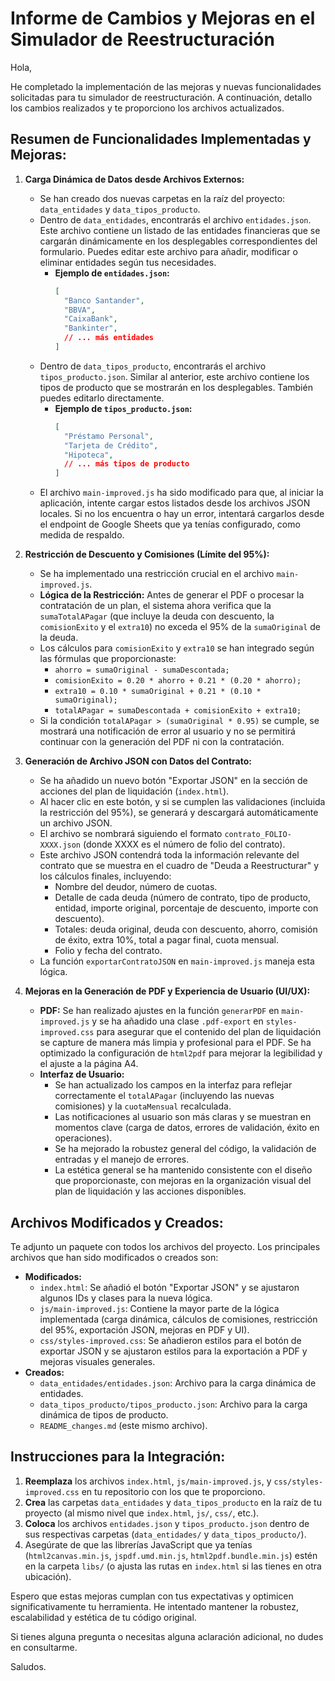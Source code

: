 # Informe de Cambios y Mejoras en el Simulador de Reestructuración

Hola,

He completado la implementación de las mejoras y nuevas funcionalidades solicitadas para tu simulador de reestructuración. A continuación, detallo los cambios realizados y te proporciono los archivos actualizados.

## Resumen de Funcionalidades Implementadas y Mejoras:

1.  **Carga Dinámica de Datos desde Archivos Externos:**
    *   Se han creado dos nuevas carpetas en la raíz del proyecto: `data_entidades` y `data_tipos_producto`.
    *   Dentro de `data_entidades`, encontrarás el archivo `entidades.json`. Este archivo contiene un listado de las entidades financieras que se cargarán dinámicamente en los desplegables correspondientes del formulario. Puedes editar este archivo para añadir, modificar o eliminar entidades según tus necesidades.
        *   **Ejemplo de `entidades.json`:**
            ```json
            [
              "Banco Santander",
              "BBVA",
              "CaixaBank",
              "Bankinter",
              // ... más entidades
            ]
            ```
    *   Dentro de `data_tipos_producto`, encontrarás el archivo `tipos_producto.json`. Similar al anterior, este archivo contiene los tipos de producto que se mostrarán en los desplegables. También puedes editarlo directamente.
        *   **Ejemplo de `tipos_producto.json`:**
            ```json
            [
              "Préstamo Personal",
              "Tarjeta de Crédito",
              "Hipoteca",
              // ... más tipos de producto
            ]
            ```
    *   El archivo `main-improved.js` ha sido modificado para que, al iniciar la aplicación, intente cargar estos listados desde los archivos JSON locales. Si no los encuentra o hay un error, intentará cargarlos desde el endpoint de Google Sheets que ya tenías configurado, como medida de respaldo.

2.  **Restricción de Descuento y Comisiones (Límite del 95%):**
    *   Se ha implementado una restricción crucial en el archivo `main-improved.js`.
    *   **Lógica de la Restricción:** Antes de generar el PDF o procesar la contratación de un plan, el sistema ahora verifica que la `sumaTotalAPagar` (que incluye la deuda con descuento, la `comisionExito` y el `extra10`) no exceda el 95% de la `sumaOriginal` de la deuda.
    *   Los cálculos para `comisionExito` y `extra10` se han integrado según las fórmulas que proporcionaste:
        *   `ahorro = sumaOriginal - sumaDescontada;`
        *   `comisionExito = 0.20 * ahorro + 0.21 * (0.20 * ahorro);`
        *   `extra10 = 0.10 * sumaOriginal + 0.21 * (0.10 * sumaOriginal);`
        *   `totalAPagar = sumaDescontada + comisionExito + extra10;`
    *   Si la condición `totalAPagar > (sumaOriginal * 0.95)` se cumple, se mostrará una notificación de error al usuario y no se permitirá continuar con la generación del PDF ni con la contratación.

3.  **Generación de Archivo JSON con Datos del Contrato:**
    *   Se ha añadido un nuevo botón "Exportar JSON" en la sección de acciones del plan de liquidación (`index.html`).
    *   Al hacer clic en este botón, y si se cumplen las validaciones (incluida la restricción del 95%), se generará y descargará automáticamente un archivo JSON.
    *   El archivo se nombrará siguiendo el formato `contrato_FOLIO-XXXX.json` (donde XXXX es el número de folio del contrato).
    *   Este archivo JSON contendrá toda la información relevante del contrato que se muestra en el cuadro de "Deuda a Reestructurar" y los cálculos finales, incluyendo:
        *   Nombre del deudor, número de cuotas.
        *   Detalle de cada deuda (número de contrato, tipo de producto, entidad, importe original, porcentaje de descuento, importe con descuento).
        *   Totales: deuda original, deuda con descuento, ahorro, comisión de éxito, extra 10%, total a pagar final, cuota mensual.
        *   Folio y fecha del contrato.
    *   La función `exportarContratoJSON` en `main-improved.js` maneja esta lógica.

4.  **Mejoras en la Generación de PDF y Experiencia de Usuario (UI/UX):**
    *   **PDF:** Se han realizado ajustes en la función `generarPDF` en `main-improved.js` y se ha añadido una clase `.pdf-export` en `styles-improved.css` para asegurar que el contenido del plan de liquidación se capture de manera más limpia y profesional para el PDF. Se ha optimizado la configuración de `html2pdf` para mejorar la legibilidad y el ajuste a la página A4.
    *   **Interfaz de Usuario:**
        *   Se han actualizado los campos en la interfaz para reflejar correctamente el `totalAPagar` (incluyendo las nuevas comisiones) y la `cuotaMensual` recalculada.
        *   Las notificaciones al usuario son más claras y se muestran en momentos clave (carga de datos, errores de validación, éxito en operaciones).
        *   Se ha mejorado la robustez general del código, la validación de entradas y el manejo de errores.
        *   La estética general se ha mantenido consistente con el diseño que proporcionaste, con mejoras en la organización visual del plan de liquidación y las acciones disponibles.

## Archivos Modificados y Creados:

Te adjunto un paquete con todos los archivos del proyecto. Los principales archivos que han sido modificados o creados son:

*   **Modificados:**
    *   `index.html`: Se añadió el botón "Exportar JSON" y se ajustaron algunos IDs y clases para la nueva lógica.
    *   `js/main-improved.js`: Contiene la mayor parte de la lógica implementada (carga dinámica, cálculos de comisiones, restricción del 95%, exportación JSON, mejoras en PDF y UI).
    *   `css/styles-improved.css`: Se añadieron estilos para el botón de exportar JSON y se ajustaron estilos para la exportación a PDF y mejoras visuales generales.
*   **Creados:**
    *   `data_entidades/entidades.json`: Archivo para la carga dinámica de entidades.
    *   `data_tipos_producto/tipos_producto.json`: Archivo para la carga dinámica de tipos de producto.
    *   `README_changes.md` (este mismo archivo).

## Instrucciones para la Integración:

1.  **Reemplaza** los archivos `index.html`, `js/main-improved.js`, y `css/styles-improved.css` en tu repositorio con los que te proporciono.
2.  **Crea** las carpetas `data_entidades` y `data_tipos_producto` en la raíz de tu proyecto (al mismo nivel que `index.html`, `js/`, `css/`, etc.).
3.  **Coloca** los archivos `entidades.json` y `tipos_producto.json` dentro de sus respectivas carpetas (`data_entidades/` y `data_tipos_producto/`).
4.  Asegúrate de que las librerías JavaScript que ya tenías (`html2canvas.min.js`, `jspdf.umd.min.js`, `html2pdf.bundle.min.js`) estén en la carpeta `libs/` (o ajusta las rutas en `index.html` si las tienes en otra ubicación).

Espero que estas mejoras cumplan con tus expectativas y optimicen significativamente tu herramienta. He intentado mantener la robustez, escalabilidad y estética de tu código original.

Si tienes alguna pregunta o necesitas alguna aclaración adicional, no dudes en consultarme.

Saludos.
